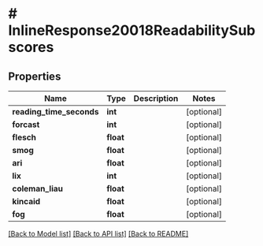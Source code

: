 # # InlineResponse20018ReadabilitySubscores

## Properties

Name | Type | Description | Notes
------------ | ------------- | ------------- | -------------
**reading_time_seconds** | **int** |  | [optional]
**forcast** | **int** |  | [optional]
**flesch** | **float** |  | [optional]
**smog** | **float** |  | [optional]
**ari** | **float** |  | [optional]
**lix** | **int** |  | [optional]
**coleman_liau** | **float** |  | [optional]
**kincaid** | **float** |  | [optional]
**fog** | **float** |  | [optional]

[[Back to Model list]](../../README.md#models) [[Back to API list]](../../README.md#endpoints) [[Back to README]](../../README.md)
